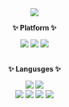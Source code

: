 <div align="center">
  <img src="https://capsule-render.vercel.app/api?type=waving&color=C499F5&height=200&section=header&text=Genius%20JJuns&fontSize=60&fontAlignY=30" />
</div>

<div align="center">
  <p>
    <b>✨ Platform ✨</b>
  </p>
  
  <img src="https://img.shields.io/badge/nginx-009639?logo=nginx&logoColor=white" />
  <img src="https://img.shields.io/badge/tomcat-F8DC75?logo=apachetomcat&logoColor=white" />
  <img src="https://img.shields.io/badge/aws-232F3E?logo=amazonaws&logoColor=white" />
</div>

<br/>

<div align="center">
  <p>
    <b>✨ Langusges ✨</b>
  </p>
  
  <img src="https://img.shields.io/badge/java-437291?logo=openjdk&logoColor=white" />
  <img src="https://img.shields.io/badge/springboot-6DB33F?logo=springboot&logoColor=white" />

  <br/>
  <img src="https://img.shields.io/badge/html-orange?logo=html5&logoColor=white" />
  <img src="https://img.shields.io/badge/css-blue?logo=css3&logoColor=white" />
  <img src="https://img.shields.io/badge/javascript-yellow?logo=javascript&logoColor=white" />
  <img src="https://img.shields.io/badge/typescript-blue?logo=typescript&logoColor=white" />
</div>

